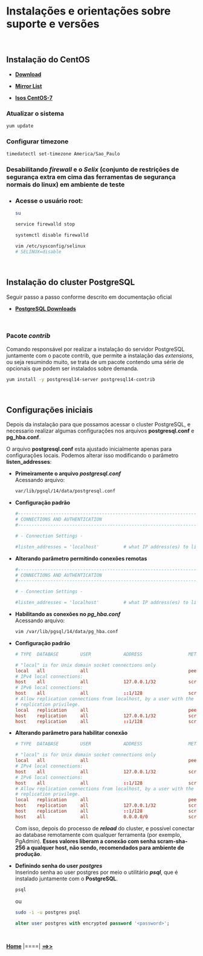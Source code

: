 # **Instalações e orientações sobre suporte e versões**

<br/>

## **Instalação do CentOS**

- [**Download**](https://www.centos.org/download/ "CentOS download")

- [**Mirror List**](https://www.centos.org/download/mirrors/ "List of CentOS official mirrors")

- [**Isos CentOS-7**](http://mirror.ci.ifes.edu.br/centos/7.9.2009/isos/x86_64/ "Isos Instituto Federal Espírito Santo")

### **Atualizar o sistema**
```bash
yum update
```

### **Configurar timezone**

```bash
timedatectl set-timezone America/Sao_Paulo
```

### **Desabilitando *firewall* e o *Selix* (conjunto de restrições de segurança extra em cima das ferramentas de segurança normais do linux) em ambiente de teste**

- ### **Acesse o usuário root:**

  ```bash
  su
  ```
  
  ```bash
  service firewalld stop
  ```
  
  ```bash
  systemctl disable firewalld
  ```
  
  ```bash
  vim /etc/sysconfig/selinux
  # SELINUX=disable
  ```

<br/>

## **Instalação do cluster PostgreSQL**

Seguir passo a passo conforme descrito em documentação oficial

- [**PostgreSQL Downloads**](https://www.postgresql.org/download/ "Packages and Installers")
<br/>

### **Pacote *contrib***

Comando responsável por realizar a instalação do servidor PostgreSQL juntamente com o pacote contrib, que permite a instalação das *extensions*, ou seja resumindo muito, se trata de um pacote contendo uma série de opcionais que podem ser instalados sobre demanda. 

```bash
yum install -y postgresql14-server postgresql14-contrib
```

<br/>

## **Configurações iniciais**

Depois da instalação para que possamos acessar o cluster PostgreSQL, e necessario realizar algumas configurações nos arquivos **postgresql.conf** e **pg_hba.conf**.

O arquivo **postgresql.conf** esta ajustado inicialmente apenas para configurações locais. Podemos alterar isso modificando o parâmetro **listen_addresses**:


- **Primeiramente o arquivo *postgresql.conf***<br/>
Acessando arquivo:

  ```bash
  var/lib/pgsql/14/data/postgresql.conf
  ```

- **Configuração padrão**
  ```conf
  #------------------------------------------------------------------------------
  # CONNECTIONS AND AUTHENTICATION
  #------------------------------------------------------------------------------

  # - Connection Settings -

  #listen_addresses = 'localhost'         # what IP address(es) to listen on;
  ```

- **Alterando parâmetro permitindo conexões remotas**
  ```conf
  #------------------------------------------------------------------------------
  # CONNECTIONS AND AUTHENTICATION
  #------------------------------------------------------------------------------

  # - Connection Settings -

  #listen_addresses = 'localhost'         # what IP address(es) to listen on;
  ```

- **Habilitando as conexões no *pg_hba.conf***<br/>
Acessando arquivo:

  ```bash
  vim /var/lib/pgsql/14/data/pg_hba.conf
  ```

- **Configuração padrão**
  ```conf
  # TYPE  DATABASE        USER            ADDRESS                 METHOD

  # "local" is for Unix domain socket connections only
  local   all             all                                     peer
  # IPv4 local connections:
  host    all             all             127.0.0.1/32            scram-sha-256
  # IPv6 local connections:
  host    all             all             ::1/128                 scram-sha-256
  # Allow replication connections from localhost, by a user with the
  # replication privilege.
  local   replication     all                                     peer
  host    replication     all             127.0.0.1/32            scram-sha-256
  host    replication     all             ::1/128                 scram-sha-256
  ```

- **Alterando parâmetro para habilitar conexão**
  ```conf
  # TYPE  DATABASE        USER            ADDRESS                 METHOD

  # "local" is for Unix domain socket connections only
  local   all             all                                     peer
  # IPv4 local connections:
  host    all             all             127.0.0.1/32            scram-sha-256
  # IPv6 local connections:
  host    all             all             ::1/128                 scram-sha-256
  # Allow replication connections from localhost, by a user with the
  # replication privilege.
  local   replication     all                                     peer
  host    replication     all             127.0.0.1/32            scram-sha-256
  host    replication     all             ::1/128                 scram-sha-256
  host    all             all             0.0.0.0/0               scram-sha-256
  ```

  Com isso, depois do processo de ***reload*** do cluster, e possivel conectar ao database remotamente com qualquer ferramenta (por exemplo, PgAdmin). **Esses valores liberam a conexão com senha scram-sha-256 a qualquer host, não sendo, recomendados para ambiente de produção**.

- **Definindo senha do user *postgres***<br/>
  Inserindo senha ao user postgres por meio o utilitário ***psql***, que é instalado juntamente com o **PostgreSQL**.

  ```bash
  psql
  ```

  ou

  ```bash
  sudo -i -u postgres psql
  ```

  ```sql
  alter user postgres with encrypted password '<password>';
  ```

<br/>

 [**Home**](../../README.md) |====| [**==>>**](../capitulo_2/capitulo_2.md)

<br/>
